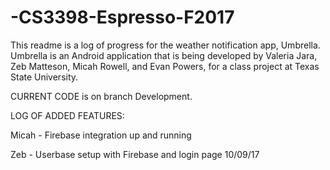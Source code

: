 # -CS3398-Espresso-F2017

This readme is a log of progress for the weather notification app, Umbrella.  Umbrella is an Android application that is being developed by Valeria Jara, Zeb Matteson, Micah Rowell, and Evan Powers, for a class project at Texas State University.

CURRENT CODE is on branch Development.

LOG OF ADDED FEATURES:

Micah - Firebase integration up and running

Zeb - Userbase setup with Firebase and login page  10/09/17

